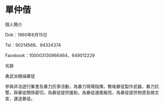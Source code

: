 # 單仲偕

個人簡介

Dob：1960年6月15日

Tel：90214566、94334374

Facebook：100003130966464、649012229

劣跡

勇武派極端暴徒

參與非法遊行集會及暴力抗爭活動，為暴力現場指揮。教唆暴徒製作武器，暴力抗警。與暴徒關係密切，為暴徒提供援助，為暴徒通風報信，為暴徒提供物資及做文宣，運送暴徒。
